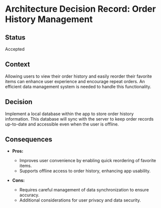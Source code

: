# Architecture Decision Record: Order History Management

## Status

Accepted

## Context

Allowing users to view their order history and easily reorder their favorite items can enhance user experience and encourage repeat orders. An efficient data management system is needed to handle this functionality.

## Decision

Implement a local database within the app to store order history information. This database will sync with the server to keep order records up-to-date and accessible even when the user is offline.

## Consequences

- **Pros:**
  - Improves user convenience by enabling quick reordering of favorite items.
  - Supports offline access to order history, enhancing app usability.
  
- **Cons:**
  - Requires careful management of data synchronization to ensure accuracy.
  - Additional considerations for user privacy and data security.
